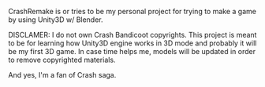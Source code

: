 CrashRemake is or tries to be my personal project for trying to make a game by using Unity3D w/ Blender.

DISCLAMER: I do not own Crash Bandicoot copyrights. This project is meant to be for learning how Unity3D engine works in 3D mode and probably it will be my first 3D game.
In case time helps me, models will be updated in order to remove copyrighted materials.

And yes, I'm a fan of Crash saga.